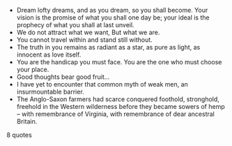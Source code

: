  - Dream lofty dreams, and as you dream, so you shall become. Your vision is the promise of what you shall one day be; your ideal is the prophecy of what you shall at last unveil.
 - We do not attract what we want, But what we are.
 - You cannot travel within and stand still without.
 - The truth in you remains as radiant as a star, as pure as light, as innocent as love itself.
 - You are the handicap you must face. You are the one who must choose your place.
 - Good thoughts bear good fruit...
 - I have yet to encounter that common myth of weak men, an insurmountable barrier.
 - The Anglo-Saxon farmers had scarce conquered foothold, stronghold, freehold in the Western wilderness before they became sowers of hemp – with remembrance of Virginia, with remembrance of dear ancestral Britain.

8 quotes